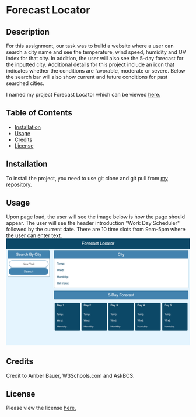 # Forecast Locator

## Description 

For this assignment, our task was to build a website where a user can search a city name and see the temperature, wind speed, humidity and UV index for that city. In addition, the user will also see the 5-day forecast for the inputted city. Additional details for this project include an icon that indicates whether the conditions are favorable, moderate or severe. Below the search bar will also show current and future conditions for past searched cities. 

I named my project Forecast Locator which can be viewed <a href ="https://github.com/abauer424/forecast-locator"> here.</a> 


## Table of Contents 

* [Installation](#installation)
* [Usage](#usage)
* [Credits](#credits)
* [License](#license)


## Installation

To install the project, you need to use git clone and git pull from <a href ="https://github.com/abauer424/forecast-locator">my repository.</a>


## Usage 

Upon page load, the user will see the image below is how the page should appear. The user will see the header introduction "Work Day Scheduler" followed by the current date. There are 10 time slots from 9am-5pm where the user can enter text. 
<img src="https://github.com/abauer424/forecast-locator/blob/main/assets/images/FL.png" alt="image of Forecast Locator"/>


## Credits

Credit to Amber Bauer, W3Schools.com and AskBCS.


## License

Please view the license <a href="https://github.com/abauer424/forecast-locator/blob/main/LICENSE">here.</a>


